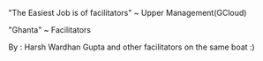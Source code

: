 "The Easiest Job is of facilitators" 
~ Upper Management(GCloud)

"Ghanta"
~ Facilitators


By : Harsh Wardhan Gupta and other facilitators on the same boat :)
